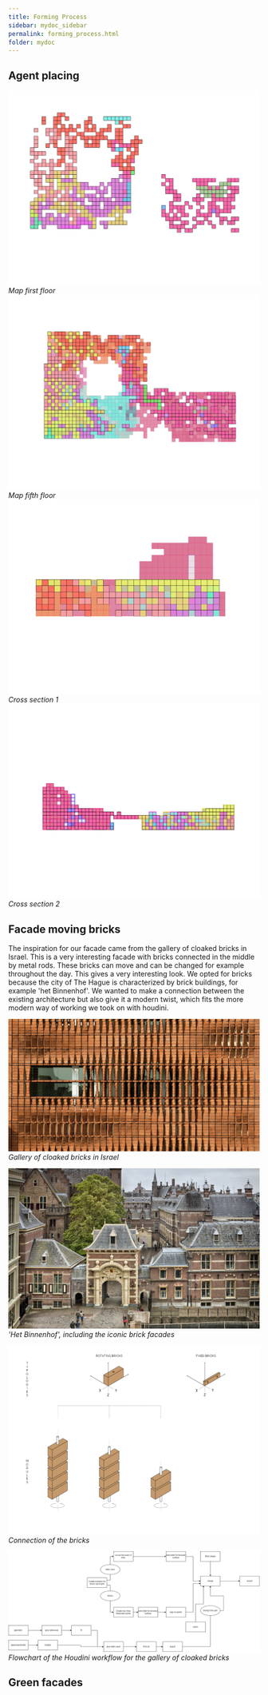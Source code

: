 ```yaml
---
title: Forming Process
sidebar: mydoc_sidebar
permalink: forming_process.html
folder: mydoc
---
```


## Agent placing 
![pg1](../images/plattegrond_2-1.jpg)
*Map first floor*
![pg2](../images/plattegrond_4-1.jpg)
*Map fifth floor*
![ds1](../images/doorsnede_1.jpg)
*Cross section 1*
![ds1](../images/doorsnede_2.jpg)
*Cross section 2*

## Facade moving bricks
The inspiration for our facade came from the gallery of cloaked bricks in Israel. This is a very interesting facade with bricks connected in the middle by metal rods. These bricks can move and can be changed for example throughout the day. This gives a very interesting look. 
We opted for bricks because the city of The Hague is characterized by brick buildings, for example 'het Binnenhof'.  We wanted to make a connection between the existing architecture but also give it a modern twist, which fits the more modern way of working we took on with houdini.

![gallery](../images/galleryofcloakedbricks.jpg)
*Gallery of cloaked bricks in Israel*

![thehague](../images/thehague.jpg)
*'Het Binnenhof', including the iconic brick facades*

![bricks](../images/bricks.jpg)
*Connection of the bricks*

![brickmovingwall](../images/brickmovingwall.jpg)
*Flowchart of the Houdini workflow for the gallery of cloaked bricks*

## Green facades
